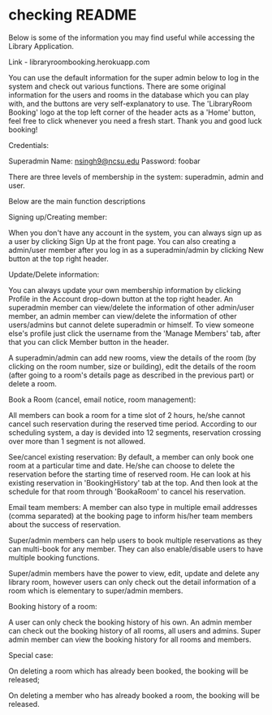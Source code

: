 # checking README

Below is some of the information you may find useful while accessing the Library Application.

Link - libraryroombooking.herokuapp.com

You can use the default information for the super admin below to log in the system and check out various functions. There are some original information for the users and rooms in the database which you can play with, and the buttons are very self-explanatory to use. The 'LibraryRoom Booking' logo at the top left corner of the header acts as a 'Home' button, feel free to click whenever you need a fresh start. Thank you and good luck booking!

Credentials:

Superadmin Name: nsingh9@ncsu.edu Password: foobar

There are three levels of membership in the system: superadmin, admin and user.

Below are the main function descriptions

Signing up/Creating member:

When you don't have any account in the system, you can always sign up as a user by clicking Sign Up at the front page. You can also creating a admin/user member after you log in as a superadmin/admin by clicking New button at the top right header.

Update/Delete information:

You can always update your own membership information by clicking Profile in the Account drop-down button at the top right header. An superadmin member can view/delete the information of other admin/user member, an admin member can view/delete the information of other users/admins but cannot delete superadmin or himself. To view someone else's profile just click the username from the 'Manage Members' tab, after that you can click Member button in the header.

A superadmin/admin can add new rooms, view the details of the room (by clicking on the room number, size or building), edit the details of the room (after going to a room's details page as described in the previous part) or delete a room.

Book a Room (cancel, email notice, room management):

All members can book a room for a time slot of 2 hours, he/she cannot cancel such reservation during the reserved time period. According to our scheduling system, a day is devided into 12 segments, reservation crossing over more than 1 segment is not allowed.

See/cancel existing reservation: By default, a member can only book one room at a particular time and date. He/she can choose to delete the reservation before the starting time of reserved room. He can look at his existing reservation in 'BookingHistory' tab at the top. And then look at the schedule for that room through 'BookaRoom' to cancel his reservation.

Email team members: A member can also type in multiple email addresses (comma separated) at the booking page to inform his/her team members about the success of reservation.

Super/admin members can help users to book multiple reservations as they can multi-book for any member. They can also enable/disable users to have multiple booking functions.

Super/admin members have the power to view, edit, update and delete any library room, however users can only check out the detail information of a room which is elementary to super/admin members.

Booking history of a room:

A user can only check the booking history of his own. An admin member can check out the booking history of all rooms, all users and admins. Super admin member can view the booking history for all rooms and members.

Special case:

On deleting a room which has already been booked, the booking will be released;

On deleting a member who has already booked a room, the booking will be released.

